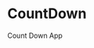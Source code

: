 # CountDown
 Count Down App
     
          
                                                    
                                                             
                                             
                             
                 
      
    
      
 

